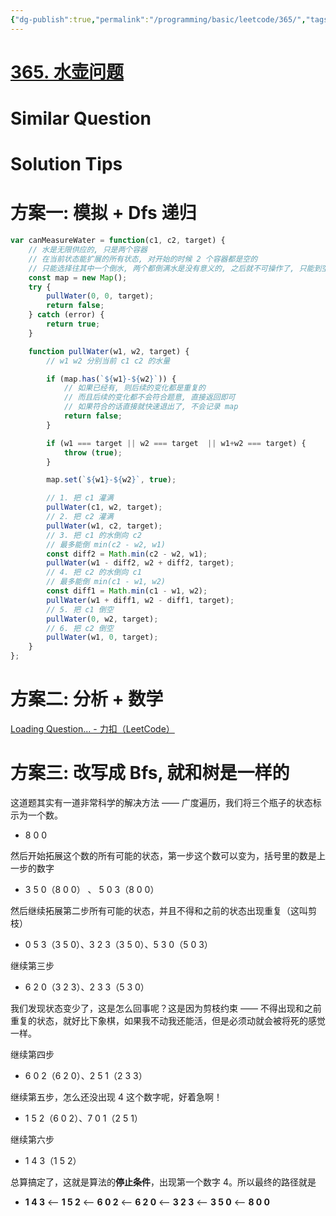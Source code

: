 ```yaml
---
{"dg-publish":true,"permalink":"/programming/basic/leetcode/365/","tags":["leetcode/traversal/dfs","leetcode/traversal/bfs","leetcode/math"]}
---
```



# [365. 水壶问题](https://leetcode.cn/problems/water-and-jug-problem/)

# Similar Question

# Solution Tips

# 方案一: 模拟 + Dfs 递归

```js
var canMeasureWater = function(c1, c2, target) {
    // 水是无限供应的, 只是两个容器
    // 在当前状态能扩展的所有状态, 对开始的时候 2 个容器都是空的
    // 只能选择往其中一个倒水, 两个都倒满水是没有意义的, 之后就不可操作了, 只能到空
    const map = new Map();
    try {
        pullWater(0, 0, target);
        return false;
    } catch (error) {
        return true;
    }

    function pullWater(w1, w2, target) {
        // w1 w2 分别当前 c1 c2 的水量

        if (map.has(`${w1}-${w2}`)) {
            // 如果已经有, 则后续的变化都是重复的
            // 而且后续的变化都不会符合题意, 直接返回即可
            // 如果符合的话直接就快速退出了, 不会记录 map
            return false;
        }

        if (w1 === target || w2 === target  || w1+w2 === target) {
            throw (true);
        }

        map.set(`${w1}-${w2}`, true);

        // 1. 把 c1 灌满
        pullWater(c1, w2, target);
        // 2. 把 c2 灌满
        pullWater(w1, c2, target);
        // 3. 把 c1 的水倒向 c2
        // 最多能倒 min(c2 - w2, w1)
        const diff2 = Math.min(c2 - w2, w1);
        pullWater(w1 - diff2, w2 + diff2, target);
        // 4. 把 c2 的水倒向 c1
        // 最多能倒 min(c1 - w1, w2)
        const diff1 = Math.min(c1 - w1, w2);
        pullWater(w1 + diff1, w2 - diff1, target);
        // 5. 把 c1 倒空
        pullWater(0, w2, target);
        // 6. 把 c2 倒空
        pullWater(w1, 0, target);
    }
};
```

# 方案二: 分析 + 数学

[Loading Question... - 力扣（LeetCode）](https://leetcode.cn/problems/water-and-jug-problem/solutions/161010/shui-hu-wen-ti-by-leetcode-solution/)

# 方案三: 改写成 Bfs, 就和树是一样的

这道题其实有一道非常科学的解决方法 —— 广度遍历，我们将三个瓶子的状态标示为一个数。

+ 8 0 0

然后开始拓展这个数的所有可能的状态，第一步这个数可以变为，括号里的数是上一步的数字

+ 3 5 0（8 0 0） 、 5 0 3（8 0 0）

然后继续拓展第二步所有可能的状态，并且不得和之前的状态出现重复（这叫剪枝）

+ 0 5 3（3 5 0）、3 2 3（3 5 0）、5 3 0（5 0 3）

继续第三步

+ 6 2 0（3 2 3）、2 3 3（5 3 0）

我们发现状态变少了，这是怎么回事呢？这是因为剪枝约束 —— 不得出现和之前重复的状态，就好比下象棋，如果我不动我还能活，但是必须动就会被将死的感觉一样。

继续第四步

+ 6 0 2（6 2 0）、2 5 1（2 3 3）

继续第五步，怎么还没出现 4 这个数字呢，好着急啊！

+ 1 5 2（6 0 2）、7 0 1（2 5 1）

继续第六步

+ 1 4 3（1 5 2）

总算搞定了，这就是算法的**停止条件**，出现第一个数字 4。所以最终的路径就是

+ **1 4 3** <-- **1 5 2** <-- **6 0 2** <-- **6 2 0** <-- **3 2 3** <-- **3 5 0** <-- **8 0 0**
